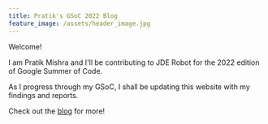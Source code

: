 ```yaml
---
title: Pratik's GSoC 2022 Blog
feature_image: /assets/header_image.jpg
---
```


Welcome!

I am Pratik Mishra and I'll be contributing to JDE Robot for the 2022 edition of Google Summer of Code.

As I progress through my GSoC, I shall be updating this website with my findings and reports.

Check out the [blog](https://theroboticsclub.github.io/gsoc2022-Pratik_Mishra/) for more!
